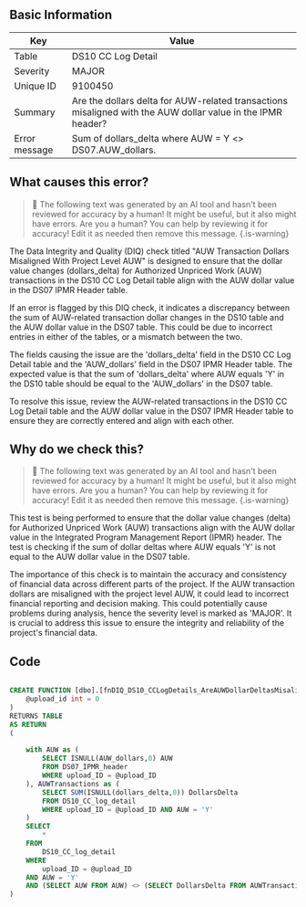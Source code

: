 ## Basic Information
| Key         | Value          |
|-------------|----------------|
| Table       | DS10 CC Log Detail |
| Severity    | MAJOR |
| Unique ID   | 9100450   |
| Summary     | Are the dollars delta for AUW-related transactions misaligned with the AUW dollar value in the IPMR header? |
| Error message | Sum of dollars_delta where AUW = Y <> DS07.AUW_dollars. |

## What causes this error?

> :robot: The following text was generated by an AI tool and hasn't been reviewed for accuracy by a human! It might be useful, but it also might have errors. Are you a human? You can help by reviewing it for accuracy! Edit it as needed then remove this message.
{.is-warning}

The Data Integrity and Quality (DIQ) check titled "AUW Transaction Dollars Misaligned With Project Level AUW" is designed to ensure that the dollar value changes (dollars_delta) for Authorized Unpriced Work (AUW) transactions in the DS10 CC Log Detail table align with the AUW dollar value in the DS07 IPMR Header table.

If an error is flagged by this DIQ check, it indicates a discrepancy between the sum of AUW-related transaction dollar changes in the DS10 table and the AUW dollar value in the DS07 table. This could be due to incorrect entries in either of the tables, or a mismatch between the two.

The fields causing the issue are the 'dollars_delta' field in the DS10 CC Log Detail table and the 'AUW_dollars' field in the DS07 IPMR Header table. The expected value is that the sum of 'dollars_delta' where AUW equals 'Y' in the DS10 table should be equal to the 'AUW_dollars' in the DS07 table.

To resolve this issue, review the AUW-related transactions in the DS10 CC Log Detail table and the AUW dollar value in the DS07 IPMR Header table to ensure they are correctly entered and align with each other.
## Why do we check this?

> :robot: The following text was generated by an AI tool and hasn't been reviewed for accuracy by a human! It might be useful, but it also might have errors. Are you a human? You can help by reviewing it for accuracy! Edit it as needed then remove this message.
{.is-warning}

This test is being performed to ensure that the dollar value changes (delta) for Authorized Unpriced Work (AUW) transactions align with the AUW dollar value in the Integrated Program Management Report (IPMR) header. The test is checking if the sum of dollar deltas where AUW equals 'Y' is not equal to the AUW dollar value in the DS07 table.

The importance of this check is to maintain the accuracy and consistency of financial data across different parts of the project. If the AUW transaction dollars are misaligned with the project level AUW, it could lead to incorrect financial reporting and decision making. This could potentially cause problems during analysis, hence the severity level is marked as 'MAJOR'. It is crucial to address this issue to ensure the integrity and reliability of the project's financial data.
## Code

```sql

CREATE FUNCTION [dbo].[fnDIQ_DS10_CCLogDetails_AreAUWDollarDeltasMisalignedWithDS07AUW] (
	@upload_id int = 0
)
RETURNS TABLE
AS RETURN
(
	
	with AUW as (
		SELECT ISNULL(AUW_dollars,0) AUW
		FROM DS07_IPMR_header 
		WHERE upload_ID = @upload_ID
	), AUWTransactions as (
		SELECT SUM(ISNULL(dollars_delta,0)) DollarsDelta
		FROM DS10_CC_log_detail 
		WHERE upload_ID = @upload_ID AND AUW = 'Y'
	)
	SELECT 
		*
	FROM 
		DS10_CC_log_detail
	WHERE 
		upload_ID = @upload_ID
	AND AUW = 'Y'
	AND (SELECT AUW FROM AUW) <> (SELECT DollarsDelta FROM AUWTransactions)
)
```
